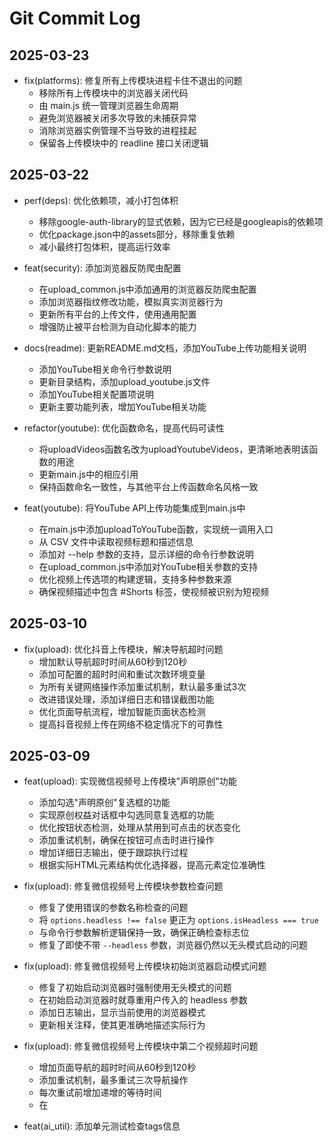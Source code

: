 # Git Commit Log

## 2025-03-23
- fix(platforms): 修复所有上传模块进程卡住不退出的问题
  - 移除所有上传模块中的浏览器关闭代码
  - 由 main.js 统一管理浏览器生命周期
  - 避免浏览器被关闭多次导致的未捕获异常
  - 消除浏览器实例管理不当导致的进程挂起
  - 保留各上传模块中的 readline 接口关闭逻辑


## 2025-03-22
- perf(deps): 优化依赖项，减小打包体积
  - 移除google-auth-library的显式依赖，因为它已经是googleapis的依赖项
  - 优化package.json中的assets部分，移除重复依赖
  - 减小最终打包体积，提高运行效率

- feat(security): 添加浏览器反防爬虫配置
  - 在upload_common.js中添加通用的浏览器反防爬虫配置
  - 添加浏览器指纹修改功能，模拟真实浏览器行为
  - 更新所有平台的上传文件，使用通用配置
  - 增强防止被平台检测为自动化脚本的能力

- docs(readme): 更新README.md文档，添加YouTube上传功能相关说明
  - 添加YouTube相关命令行参数说明
  - 更新目录结构，添加upload_youtube.js文件
  - 添加YouTube相关配置项说明
  - 更新主要功能列表，增加YouTube相关功能

- refactor(youtube): 优化函数命名，提高代码可读性
  - 将uploadVideos函数名改为uploadYoutubeVideos，更清晰地表明该函数的用途
  - 更新main.js中的相应引用
  - 保持函数命名一致性，与其他平台上传函数命名风格一致

- feat(youtube): 将YouTube API上传功能集成到main.js中
  - 在main.js中添加uploadToYouTube函数，实现统一调用入口
  - 从 CSV 文件中读取视频标题和描述信息
  - 添加对 --help 参数的支持，显示详细的命令行参数说明
  - 在upload_common.js中添加对YouTube相关参数的支持
  - 优化视频上传选项的构建逻辑，支持多种参数来源
  - 确保视频描述中包含 #Shorts 标签，使视频被识别为短视频

## 2025-03-10
- fix(upload): 优化抖音上传模块，解决导航超时问题
  - 增加默认导航超时时间从60秒到120秒
  - 添加可配置的超时时间和重试次数环境变量
  - 为所有关键网络操作添加重试机制，默认最多重试3次
  - 改进错误处理，添加详细日志和错误截图功能
  - 优化页面导航流程，增加智能页面状态检测
  - 提高抖音视频上传在网络不稳定情况下的可靠性

## 2025-03-09
- feat(upload): 实现微信视频号上传模块"声明原创"功能
  - 添加勾选"声明原创"复选框的功能
  - 实现原创权益对话框中勾选同意复选框的功能
  - 优化按钮状态检测，处理从禁用到可点击的状态变化
  - 添加重试机制，确保在按钮可点击时进行操作
  - 增加详细日志输出，便于跟踪执行过程
  - 根据实际HTML元素结构优化选择器，提高元素定位准确性

- fix(upload): 修复微信视频号上传模块参数检查问题
  - 修复了使用错误的参数名称检查的问题
  - 将 `options.headless !== false` 更正为 `options.isHeadless === true`
  - 与命令行参数解析逻辑保持一致，确保正确检查标志位
  - 修复了即使不带 `--headless` 参数，浏览器仍然以无头模式启动的问题

- fix(upload): 修复微信视频号上传模块初始浏览器启动模式问题
  - 修复了初始启动浏览器时强制使用无头模式的问题
  - 在初始启动浏览器时就尊重用户传入的 headless 参数
  - 添加日志输出，显示当前使用的浏览器模式
  - 更新相关注释，使其更准确地描述实际行为

- fix(upload): 修复微信视频号上传模块中第二个视频超时问题
  - 增加页面导航的超时时间从60秒到120秒
  - 添加重试机制，最多重试三次导航操作
  - 每次重试前增加递增的等待时间
  - 在

- feat(ai_util): 添加单元测试检查tags信息
